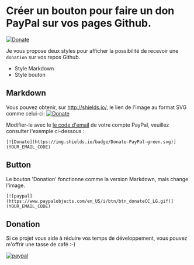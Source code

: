 # Créer un bouton pour faire un don PayPal sur vos pages Github.

[![Donate](https://img.shields.io/badge/Donate-PayPal-green.svg)](https://www.paypal.com/cgi-bin/webscr?cmd=_s-xclick&hosted_button_id=A8YE92K9QM7NA)

Je vous propose deux styles pour afficher la possibilité de recevoir une `donation` sur vos repos Github.

- Style Markdown
- Style bouton

## Markdown
Vous pouvez obtenir, sur http://shields.io/, le lien de l'image au format SVG comme celui-ci:
[![Donate](https://img.shields.io/badge/Donate-PayPal-green.svg)](https://www.paypal.com/cgi-bin/webscr?cmd=_s-xclick&hosted_button_id=A8YE92K9QM7NA)

Modifier-le avec le [le code d'email](https://developer.paypal.com/docs/classic/paypal-payments-standard/ht_create-pps-buttons/) de votre compte PayPal, veuillez consulter l'exemple ci-dessous :
```
[![Donate](https://img.shields.io/badge/Donate-PayPal-green.svg)](YOUR_EMAIL_CODE)
```

## Button
Le bouton 'Donation' fonctionne comme la version Markdown, mais change l'image. 
```
[![paypal](https://www.paypalobjects.com/en_US/i/btn/btn_donateCC_LG.gif)](YOUR_EMAIL_CODE)
```

## Donation
Si ce projet vous aide à réduire vos temps de développement, vous pouvez m'offrir une tasse de café :-) 

[![paypal](https://www.paypalobjects.com/en_US/i/btn/btn_donateCC_LG.gif)](https://www.paypal.com/cgi-bin/webscr?cmd=_s-xclick&hosted_button_id=A8YE92K9QM7NA)
